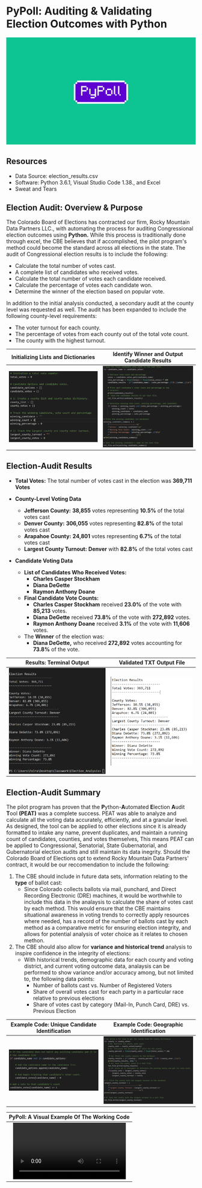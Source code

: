 # **PyPoll: Auditing & Validating Election Outcomes with Python**

![](https://github.com/Felrashed/Election_Analysis/blob/main/Resources/Header_Gif.gif)

## **Resources**
- Data Source: election_results.csv
- Software: Python 3.6.1, Visual Studio Code 1.38., and Excel
- Sweat and Tears 

## **Election Audit: Overview & Purpose**
The Colorado Board of Elections has contracted our firm, Rocky Mountain Data Partners LLC., with automating the process for auditing Congressional election outcomes using **Python.** While this process is traditionally done through excel, the CBE believes that if accomplished, the pilot program's method could become the standard across all elections in the state. The audit of Congressional election results is to include the following:
- Calculate the total number of votes cast.
- A complete list of candidates who received votes.
- Calculate the total number of votes each candidate received.
- Calculate the percentage of votes each candidate won.
- Determine the winner of the election based on popular vote.

In addition to the initial analysis conducted, a secondary audit at the county level was requested as well. The audit has been expanded to include the following county-level requirements:
- The voter turnout for each county.
- The percentage of votes from each county out of the total vote count.
- The county with the highest turnout.

**Initializing Lists and Dictionaries**             |  **Identify Winner and Output Candidate Results**
:-----------------------------------------------------------------------------------------:|:-----------------------------------------------------------------------------------:
![](https://github.com/Felrashed/Election_Analysis/blob/main/Resources/Code_initial_framework.PNG)  |  ![](https://github.com/Felrashed/Election_Analysis/blob/main/Resources/code_winner.PNG)

## **Election-Audit Results**
- **Total Votes:** The total number of votes cast in the election was **369,711 Votes**

- **County-Level Voting Data**
    - **Jefferson County:** **38,855** votes representing **10.5%** of the total votes cast
    - **Denver County:** **306,055** votes representing **82.8%** of the total votes cast
    - **Arapahoe County:** **24,801** votes representing **6.7%** of the total votes cast
    - **Largest County Turnout:** **Denver** with **82.8%** of the total votes cast

- **Candidate Voting Data**
 
    - **List of Candidates Who Received Votes:**
        -   **Charles Casper Stockham**
        -   **Diana DeGette**
        -   **Raymon Anthony Doane**
    - **Final Candidate Vote Counts:**
        -   **Charles Casper Stockham** received **23.0%** of the vote with **85,213** votes.
        -   **Diana DeGette** received **73.8%** of the vote with **272,892** votes.
        -   **Raymon Anthony Doane** received **3.1%** of the vote with **11,606** votes.
    - The **Winner** of the election was:
        -   **Diana DeGette,** who received **272,892** votes accounting for **73.8%** of the vote.

**Results: Terminal Output**             |  **Validated TXT Output File**
:-------------------------:|:-------------------------:
![](https://github.com/Felrashed/Election_Analysis/blob/main/Resources/Output_Terminal.PNG)  |  ![](https://github.com/Felrashed/Election_Analysis/blob/main/Resources/Output_txt_file.PNG)

## **Election-Audit Summary**
The pilot program has proven that the **P**ython-**A**utomated **E**lection **A**udit **T**ool **(PEAT)** was a complete success. PEAT was able to analyze and calculate all the voting data accurately, efficiently, and at a granular level. As designed, the tool can be applied to other elections since it is already formatted to intake any name, prevent duplicates, and maintain a running count of candidates, counties, and votes themselves, This means PEAT can be applied to Congressional, Senatorial, State Gubernatorial, and Gubernatorial election audits and still maintain its data inegrity. Should the Colorado Board of Elections opt to extend Rocky Mountain Data Partners' contract, it would be our reccomendation to include the following: 
1. The CBE should include in future data sets, information relating to the **type** of ballot cast:
    - Since Colorado collects ballots via mail, punchard, and Direct Recording Electronic (DRE) machines, it would be worthwhile to include this data in the analaysis to calculate the share of votes cast by each method. This would ensure that the CBE maintains situational awareness in voting trends to correctly apply resources where needed, has a record of the number of ballots cast by each method as a comparative metric for ensuring election integrity, and allows for potential analysis of voter choice as it relates to chosen methon. 
2. The CBE should also allow for **variance and historical trend** analysis to inspire confidence in the integrity of elections:
    - With historical trends, demographic data for each county and voting district, and current voting outcome data, analaysis can be performed to show variance and/or accuracy among, but not limited to, the following data points:
        - Number of ballots cast vs. Number of Registered Voters
        - Share of overall votes cast for each party in a particular race relative to previous elections
        - Share of votes cast by category (Mail-In, Punch Card, DRE) vs. Previous Election 

**Example Code: Unique Candidate Identification**             |  **Example Code: Geographic Identification**
:-------------------------:|:-------------------------:
![](https://github.com/Felrashed/Election_Analysis/blob/main/Resources/code_example.PNG)  |  ![](https://github.com/Felrashed/Election_Analysis/blob/main/Resources/code_county.PNG)

**PyPoll: A Visual Example Of The Working Code**             |  
:-----------------------------------------------------------------------------------------:|
![](https://github.com/Felrashed/Election_Analysis/blob/main/PyPoll_Challenge.py%20-%20Election_Analysis%20-%20Visual%20Studio%20Code%202021-03-14%2019-06-22.mp4)  |